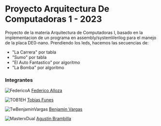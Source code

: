 # Proyecto Arquitectura De Computadoras 1 - 2023

Proyecto de la materia Arquitectura de Computadoras I, basado en la implementacion de un programa en assembly/systemVerilog para el manejo de la placa DE0-nano. Prendiendo los leds, hacemos las secuencias de:
- "La Carrera" por tabla
- "Sumo" por tabla
- "El Auto Fantastico" por algoritmo
- "La Bomba" por algoritmo
  
### Integrantes

![FedericoA](https://github.com/fedealloza.png?size=70) [Federico Alloza](https://github.com/fedealloza)

![TOB1EH](https://github.com/TOB1EH.png?size=70) [Tobias Funes](https://github.com/TOB1EH)

![TwBenjaminVargas](https://github.com/TwBenjaminVargas.png?size=70) [Benjamin Vargas](https://github.com/TwBenjaminVargas)

![MasterxDual](https://github.com/MasterxDual.png?size=70) [Agustin Brambilla](https://github.com/MasterxDual)
